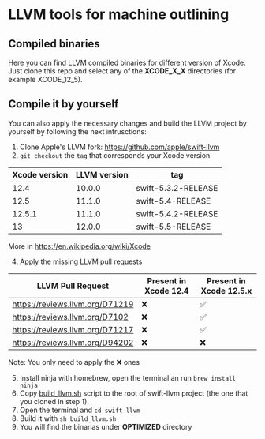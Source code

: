 # LLVM tools for machine outlining
## Compiled binaries
Here you can find LLVM compiled binaries for different version of Xcode.
Just clone this repo and select any of the **XCODE_X_X** directories (for example XCODE_12_5).
## Compile it by yourself
You can also apply the necessary changes and build the LLVM project by yourself by following the next intrusctions:
1. Clone Apple's LLVM fork: https://github.com/apple/swift-llvm
2. `git checkout` the `tag` that corresponds your Xcode version.

| Xcode version | LLVM version | tag      |
|---------------|--------------|---------------------|
| 12.4          | 10.0.0       | swift-5.3.2-RELEASE |
| 12.5          | 11.1.0       | swift-5.4-RELEASE   |
| 12.5.1        | 11.1.0       | swift-5.4.2-RELEASE |
| 13            | 12.0.0       | swift-5.5-RELEASE   |

More in https://en.wikipedia.org/wiki/Xcode

4. Apply the missing LLVM pull requests

| LLVM Pull Request                | Present in Xcode 12.4 | Present in Xcode 12.5.x |
|----------------------------------|-----------------------|-------------------------|
| https://reviews.llvm.org/D71219  | ❌                     | ✅                       |
| https://reviews.llvm.org/D7102   | ❌                     | ✅                       |
| https://reviews.llvm.org/D71217  | ❌                     | ✅                       |
| https://reviews.llvm.org/D94202  | ❌                     | ❌                       |

Note: You only need to apply the ❌ ones

5. Install ninja with homebrew, open the terminal an run `brew install ninja`
6. Copy [build_llvm.sh](https://github.com/lu15gv/sol/blob/main/LLVM_tools/build_llvm.sh) script to the root of swift-llvm project (the one that you cloned in step 1).
7. Open the terminal and `cd swift-llvm`
8. Build it with `sh build_llvm.sh`
9. You will find the binarias under **OPTIMIZED** directory
